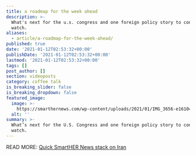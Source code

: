 ```yaml
---
title: a roadmap for the week ahead
description: >-
  What's next for the u.s. congress and one foreign policy story to continue to
  watch.
aliases:
  - article/a-roadmap-for-the-week-ahead/
published: true
date: '2021-01-12T02:53:32+00:00'
publishDate: '2021-01-12T02:53:32+00:00'
lastmod: '2021-01-12T02:53:32+00:00'
tags: []
post_author: []
section: videoposts
category: coffee talk
is_breaking_slider: false
is_breaking_dropdown: false
featured_image:
  image: >-
    https://smarthernews.com/wp-content/uploads/2021/01/IMG_3656-e1610419918232-732x1024.jpg
  alt: ''
summary: >-
  What’s next for the U.S. Congress and one foreign policy story to continue to
  watch.
---
```

READ MORE: [Quick SmartHER News stack on Iran](\"https://smarthernews.com/iran-january-2021/\")